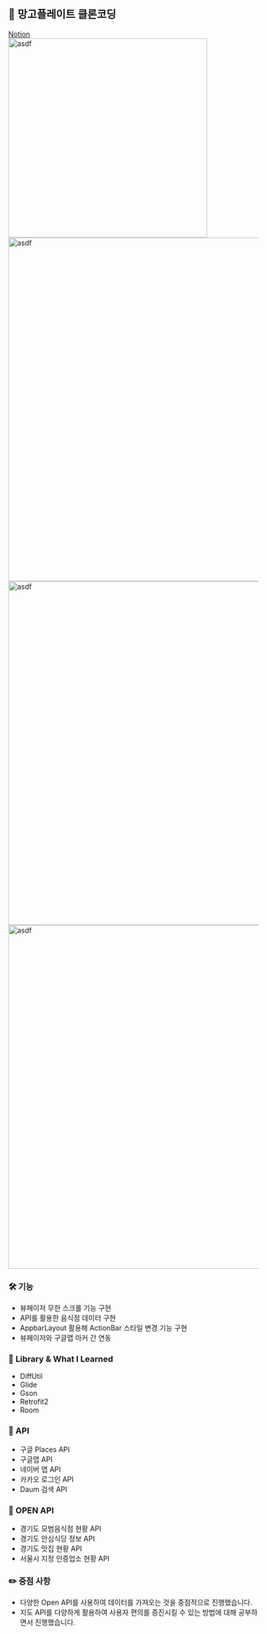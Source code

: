 ## 👋 망고플레이트 클론코딩
[Notion](https://www.notion.so/6bf2cde316f6452ba0e985bfede35dc1)   
<img width="400" alt="asdf" src="https://user-images.githubusercontent.com/89892954/137138146-1a8c104c-5d5e-4789-a320-577509c42745.gif">    
<img width="690" alt="asdf" src="https://user-images.githubusercontent.com/89892954/137137792-b617220c-aa37-43da-9f8b-89469193076f.png">   
<img width="690" alt="asdf" src="https://user-images.githubusercontent.com/89892954/137137850-b47d3bb2-ea52-4fc5-9a31-22a00a47937e.png">   
<img width="690" alt="asdf" src="https://user-images.githubusercontent.com/89892954/137137859-335c73bf-4475-4662-bf6a-d17664c74575.png">   
### 🛠 기능
+ 뷰페이저 무한 스크롤 기능 구현
+ API를 활용한 음식점 데이터 구현
+ AppbarLayout 활용해 ActionBar 스타일 변경 기능 구현
+ 뷰페이저와 구글맵 마커 간 연동

### 📗 Library & What I Learned
+ DiffUtil
+ Glide
+ Gson
+ Retrofit2
+ Room

### 🤖 API
+ 구글 Places API   
+ 구글맵 API   
+ 네이버 맵 API   
+ 카카오 로그인 API   
+ Daum 검색 API   

### 👾 OPEN API   
+ 경기도 모범음식점 현황 API   
+ 경기도 안심식당 정보 API   
+ 경기도 맛집 현황 API   
+ 서울시 지정 인증업소 현황 API   

### ✏️ 중점 사항   
+ 다양한 Open API를 사용하여 데이터를 가져오는 것을 중점적으로 진행했습니다.
+ 지도 API를 다양하게 활용하여 사용자 편의를 증진시킬 수 있는 방법에 대해 공부하면서 진행했습니다.
